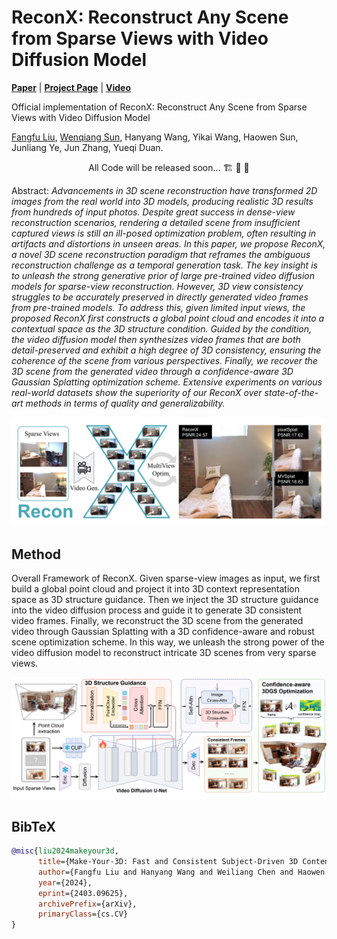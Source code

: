 # ReconX: Reconstruct Any Scene from Sparse Views with Video Diffusion Model

[**Paper**](https://arxiv.org/abs/2403.09625) | [**Project Page**](https://liuff19.github.io/ReconX/) | [**Video**](https://liuff19.github.io/ReconX/)

Official implementation of ReconX: Reconstruct Any Scene from Sparse Views with Video Diffusion Model

[Fangfu Liu](https://liuff19.github.io/), [Wenqiang Sun](https://github.com/wenqsun), Hanyang Wang, Yikai Wang, Haowen Sun, Junliang Ye, Jun Zhang, Yueqi Duan.


<p align="center"> All Code will be released soon... 🏗️ 🚧 🔨</p>

Abstract: *Advancements in 3D scene reconstruction have transformed 2D images from the real world into 3D models, producing realistic 3D results from hundreds of input photos. Despite great success in dense-view reconstruction scenarios, rendering a detailed scene from insufficient captured views is still an ill-posed optimization problem, often resulting in artifacts and distortions in unseen areas. In this paper, we propose ReconX, a novel 3D scene reconstruction paradigm that reframes the ambiguous reconstruction challenge as a temporal generation task. The key insight is to unleash the strong generative prior of large pre-trained video diffusion models for sparse-view reconstruction. However, 3D view consistency struggles to be accurately preserved in directly generated video frames from pre-trained models. To address this, given limited input views, the proposed ReconX first constructs a global point cloud and encodes it into a contextual space as the 3D structure condition. Guided by the condition, the video diffusion model then synthesizes video frames that are both detail-preserved and exhibit a high degree of 3D consistency, ensuring the coherence of the scene from various perspectives. Finally, we recover the 3D scene from the generated video through a confidence-aware 3D Gaussian Splatting optimization scheme. Extensive experiments on various real-world datasets show the superiority of our ReconX over state-of-the-art methods in terms of quality and generalizability.*

<p align="center">
    <img src="assets/teaser.png">
</p>


## Method

Overall Framework of ReconX. Given sparse-view images as input, we first build a global point cloud and project it into 3D context representation space as 3D structure guidance. Then we inject the 3D structure guidance into the video diffusion process and guide it to generate 3D consistent video frames. Finally, we reconstruct the 3D scene from the generated video through Gaussian Splatting with a 3D confidence-aware and robust scene optimization scheme. In this way, we unleash the strong power of the video diffusion model to reconstruct intricate 3D scenes from very sparse views.
<p align="center">
    <img src="assets/method.png">
</p>






## BibTeX

```bibtex
@misc{liu2024makeyour3d,
      title={Make-Your-3D: Fast and Consistent Subject-Driven 3D Content Generation}, 
      author={Fangfu Liu and Hanyang Wang and Weiliang Chen and Haowen Sun and Yueqi Duan},
      year={2024},
      eprint={2403.09625},
      archivePrefix={arXiv},
      primaryClass={cs.CV}
}
```
